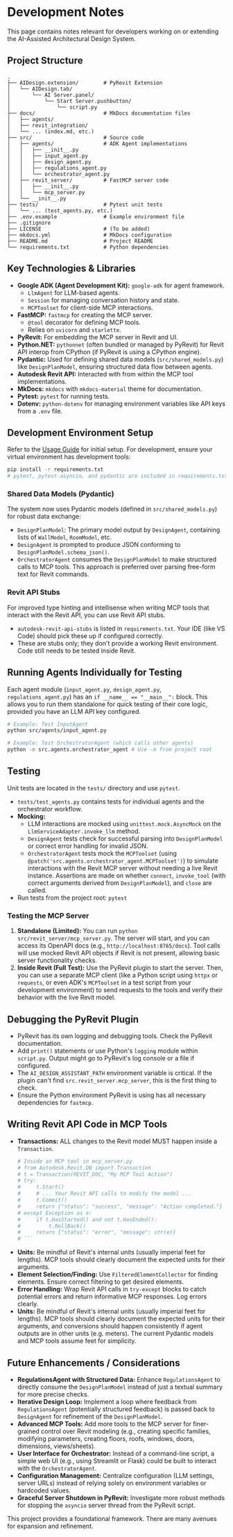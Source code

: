 # Development Notes

This page contains notes relevant for developers working on or extending the AI-Assisted Architectural Design System.

## Project Structure

```
.
├── AIDesign.extension/        # PyRevit Extension
│   └── AIDesign.tab/
│       └── AI Server.panel/
│           └── Start Server.pushbutton/
│               └── script.py
├── docs/                      # MkDocs documentation files
│   ├── agents/
│   ├── revit_integration/
│   └── ... (index.md, etc.)
├── src/                       # Source code
│   ├── agents/                # ADK Agent implementations
│   │   ├── __init__.py
│   │   ├── input_agent.py
│   │   ├── design_agent.py
│   │   ├── regulations_agent.py
│   │   └── orchestrator_agent.py
│   ├── revit_server/          # FastMCP server code
│   │   ├── __init__.py
│   │   └── mcp_server.py
│   └── __init__.py
├── tests/                     # Pytest unit tests
│   └── ... (test_agents.py, etc.)
├── .env.example               # Example environment file
├── .gitignore
├── LICENSE                    # (To be added)
├── mkdocs.yml                 # MkDocs configuration
├── README.md                  # Project README
└── requirements.txt           # Python dependencies
```

## Key Technologies & Libraries

*   **Google ADK (Agent Development Kit):** `google-adk` for agent framework.
    *   `LlmAgent` for LLM-based agents.
    *   `Session` for managing conversation history and state.
    *   `MCPToolset` for client-side MCP interactions.
*   **FastMCP:** `fastmcp` for creating the MCP server.
    *   `@tool` decorator for defining MCP tools.
    *   Relies on `uvicorn` and `starlette`.
*   **PyRevit:** For embedding the MCP server in Revit and UI.
*   **Python.NET:** `pythonnet` (often bundled or managed by PyRevit) for Revit API interop from CPython (if PyRevit is using a CPython engine).
*   **Pydantic:** Used for defining shared data models (`src/shared_models.py`) like `DesignPlanModel`, ensuring structured data flow between agents.
*   **Autodesk Revit API:** Interacted with from within the MCP tool implementations.
*   **MkDocs:** `mkdocs` with `mkdocs-material` theme for documentation.
*   **Pytest:** `pytest` for running tests.
*   **Dotenv:** `python-dotenv` for managing environment variables like API keys from a `.env` file.

## Development Environment Setup

Refer to the [Usage Guide](./usage.md#prerequisites) for initial setup. For development, ensure your virtual environment has development tools:
```bash
pip install -r requirements.txt
# pytest, pytest-asyncio, and pydantic are included in requirements.txt or as sub-dependencies
```

### Shared Data Models (Pydantic)
The system now uses Pydantic models (defined in `src/shared_models.py`) for robust data exchange:
*   `DesignPlanModel`: The primary model output by `DesignAgent`, containing lists of `WallModel`, `RoomModel`, etc.
*   `DesignAgent` is prompted to produce JSON conforming to `DesignPlanModel.schema_json()`.
*   `OrchestratorAgent` consumes the `DesignPlanModel` to make structured calls to MCP tools.
This approach is preferred over parsing free-form text for Revit commands.

### Revit API Stubs
For improved type hinting and intellisense when writing MCP tools that interact with the Revit API, you can use Revit API stubs.
*   `autodesk-revit-api-stubs` is listed in `requirements.txt`. Your IDE (like VS Code) should pick these up if configured correctly.
*   These are stubs only; they don't provide a working Revit environment. Code still needs to be tested inside Revit.

## Running Agents Individually for Testing

Each agent module (`input_agent.py`, `design_agent.py`, `regulations_agent.py`) has an `if __name__ == "__main__":` block. This allows you to run them standalone for quick testing of their core logic, provided you have an LLM API key configured.
```bash
# Example: Test InputAgent
python src/agents/input_agent.py

# Example: Test OrchestratorAgent (which calls other agents)
python -m src.agents.orchestrator_agent # Use -m from project root
```

## Testing

Unit tests are located in the `tests/` directory and use `pytest`.
*   `tests/test_agents.py` contains tests for individual agents and the orchestrator workflow.
*   **Mocking:**
    *   LLM interactions are mocked using `unittest.mock.AsyncMock` on the `LlmServiceAdapter.invoke_llm` method.
    *   `DesignAgent` tests check for successful parsing into `DesignPlanModel` or correct error handling for invalid JSON.
    *   `OrchestratorAgent` tests mock the `MCPToolset` (using `@patch('src.agents.orchestrator_agent.MCPToolset')`) to simulate interactions with the Revit MCP server without needing a live Revit instance. Assertions are made on whether `connect`, `invoke_tool` (with correct arguments derived from `DesignPlanModel`), and `close` are called.
*   Run tests from the project root: `pytest`

### Testing the MCP Server

1.  **Standalone (Limited):**
    You can run `python src/revit_server/mcp_server.py`. The server will start, and you can access its OpenAPI docs (e.g., `http://localhost:8765/docs`). Tool calls will use mocked Revit API objects if Revit is not present, allowing basic server functionality checks.
2.  **Inside Revit (Full Test):**
    Use the PyRevit plugin to start the server. Then, you can use a separate MCP client (like a Python script using `httpx` or `requests`, or even ADK's `MCPToolset` in a test script from your development environment) to send requests to the tools and verify their behavior with the live Revit model.

## Debugging the PyRevit Plugin

*   PyRevit has its own logging and debugging tools. Check the PyRevit documentation.
*   Add `print()` statements or use Python's `logging` module within `script.py`. Output might go to PyRevit's log console or a file if configured.
*   The `AI_DESIGN_ASSISTANT_PATH` environment variable is critical. If the plugin can't find `src.revit_server.mcp_server`, this is the first thing to check.
*   Ensure the Python environment PyRevit is using has all necessary dependencies for `fastmcp`.

## Writing Revit API Code in MCP Tools

*   **Transactions:** ALL changes to the Revit model MUST happen inside a `Transaction`.
    ```python
    # Inside an MCP tool in mcp_server.py
    # from Autodesk.Revit.DB import Transaction
    # t = Transaction(REVIT_DOC, "My MCP Tool Action")
    # try:
    #     t.Start()
    #     # ... Your Revit API calls to modify the model ...
    #     t.Commit()
    #     return {"status": "success", "message": "Action completed."}
    # except Exception as e:
    #     if t.HasStarted() and not t.HasEnded():
    #         t.RollBack()
    #     return {"status": "error", "message": str(e)}
    # ```
*   **Units:** Be mindful of Revit's internal units (usually imperial feet for lengths). MCP tools should clearly document the expected units for their arguments.
*   **Element Selection/Finding:** Use `FilteredElementCollector` for finding elements. Ensure correct filtering to get desired elements.
*   **Error Handling:** Wrap Revit API calls in `try-except` blocks to catch potential errors and return informative MCP responses. Log errors clearly.
*   **Units:** Be mindful of Revit's internal units (usually imperial feet for lengths). MCP tools should clearly document the expected units for their arguments, and conversions should happen consistently if agent outputs are in other units (e.g. meters). The current Pydantic models and MCP tools assume feet for simplicity.

## Future Enhancements / Considerations

*   **RegulationsAgent with Structured Data:** Enhance `RegulationsAgent` to directly consume the `DesignPlanModel` instead of just a textual summary for more precise checks.
*   **Iterative Design Loop:** Implement a loop where feedback from `RegulationsAgent` (potentially structured feedback) is passed back to `DesignAgent` for refinement of the `DesignPlanModel`.
*   **Advanced MCP Tools:** Add more tools to the MCP server for finer-grained control over Revit modeling (e.g., creating specific families, modifying parameters, creating floors, roofs, windows, doors, dimensions, views/sheets).
*   **User Interface for Orchestrator:** Instead of a command-line script, a simple web UI (e.g., using Streamlit or Flask) could be built to interact with the `OrchestratorAgent`.
*   **Configuration Management:** Centralize configuration (LLM settings, server URLs) instead of relying solely on environment variables or hardcoded values.
*   **Graceful Server Shutdown in PyRevit:** Investigate more robust methods for stopping the `asyncio` server thread from the PyRevit script.

This project provides a foundational framework. There are many avenues for expansion and refinement.
